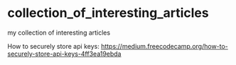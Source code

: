 # collection_of_interesting_articles
my collection of interesting articles

How to securely store api keys:
https://medium.freecodecamp.org/how-to-securely-store-api-keys-4ff3ea19ebda

